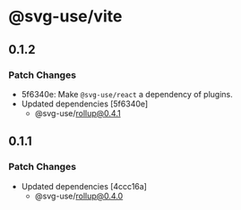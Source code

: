# @svg-use/vite

## 0.1.2

### Patch Changes

- 5f6340e: Make `@svg-use/react` a dependency of plugins.
- Updated dependencies [5f6340e]
  - @svg-use/rollup@0.4.1

## 0.1.1

### Patch Changes

- Updated dependencies [4ccc16a]
  - @svg-use/rollup@0.4.0
